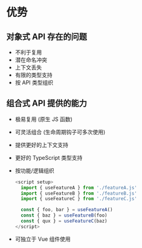 # 优势

## 对象式 API 存在的问题

+ 不利于复⽤
+ 潜在命名冲突
+ 上下⽂丢失
+ 有限的类型⽀持
+ 按 API 类型组织

## 组合式 API 提供的能⼒

+ 极易复⽤ (原⽣ JS 函数)
+ 可灵活组合 (⽣命周期钩⼦可多次使⽤)
+ 提供更好的上下⽂⽀持
+ 更好的 TypeScript 类型⽀持
+ 按功能/逻辑组织

  ```js
  <script setup>
    import { useFeatureA } from './featureA.js'
    import { useFeatureB } from './featureB.js'
    import { useFeatureC } from './featureC.js'

    const { foo, bar } = useFeatureA()
    const { baz } = useFeatureB(foo)
    const { qux } = useFeatureC(baz)
  </script>
  ```

+ 可独⽴于 Vue 组件使⽤
